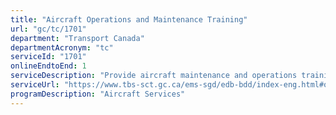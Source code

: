 ```yaml
---
title: "Aircraft Operations and Maintenance Training"
url: "gc/tc/1701"
department: "Transport Canada"
departmentAcronym: "tc"
serviceId: "1701"
onlineEndtoEnd: 1
serviceDescription: "Provide aircraft maintenance and operations training to Transport Canada aviation personnel and other government departments and agencies."
serviceUrl: "https://www.tbs-sct.gc.ca/ems-sgd/edb-bdd/index-eng.html#orgs/program/TC-BTW06/infograph/intro"
programDescription: "Aircraft Services"
---
```


